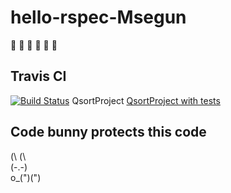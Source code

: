 # hello-rspec-Msegun
 :rabbit: :rabbit: :rabbit: :rabbit: :rabbit: :rabbit:
## Travis CI
[![Build Status](https://travis-ci.org/my-rspec/hello-rspec-Msegun.svg?branch=master)](https://travis-ci.org/my-rspec/hello-rspec-Msegun)
QsortProject
[QsortProject with tests](ProjectQsort/)

## Code bunny protects this code
(\ (\   
  (-.-)  
  o_(")(")
